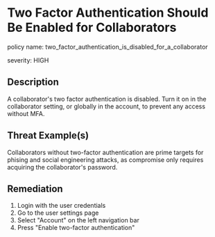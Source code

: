 # Two Factor Authentication Should Be Enabled for Collaborators

policy name: two_factor_authentication_is_disabled_for_a_collaborator

severity: HIGH

## Description

A collaborator's two factor authentication is disabled. Turn it on in the
collaborator setting, or globally in the account, to prevent any access without
MFA.

## Threat Example(s)

Collaborators without two-factor authentication are prime targets for phising
and social engineering attacks, as compromise only requires acquiring the
collaborator's password.

## Remediation

1. Login with the user credentials
2. Go to the user settings page
3. Select "Account" on the left navigation bar
4. Press "Enable two-factor authentication"
